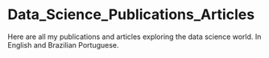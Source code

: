 # Data_Science_Publications_Articles
Here are all my publications and articles exploring the data science world. In English and Brazilian Portuguese.
